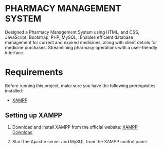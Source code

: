 # PHARMACY MANAGEMENT SYSTEM
Designed a Pharmacy Management System using  HTML, and CSS, JavaScript, Bootstrap, PHP, MySQL,. Enables efficient database management for current and expired medicines, along with client details for medicine purchases. Streamlining pharmacy operations with a user-friendly interface.
# Requirements

Before running this project, make sure you have the following prerequisites installed:

- [XAMPP](https://www.apachefriends.org/index.html)

## Setting up XAMPP

1. Download and install XAMPP from the official website: [XAMPP Download](https://www.apachefriends.org/index.html)

2. Start the Apache server and MySQL from the XAMPP control panel.


